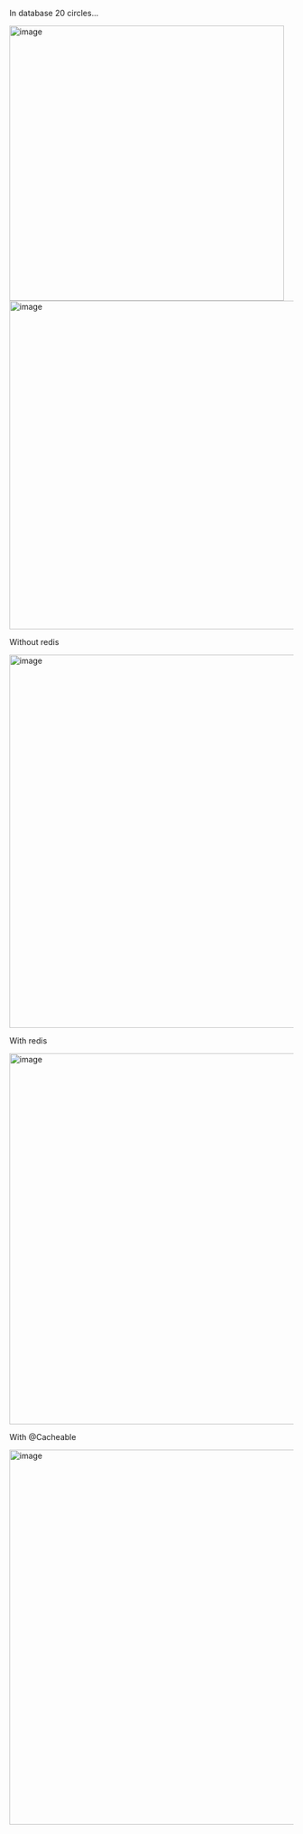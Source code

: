 In database 20 circles...


<img width="487" alt="image" src="https://github.com/YuliaSheb/Circle/assets/79199794/15eb753a-0257-44df-b273-adfb461db43d">
<img width="582" alt="image" src="https://github.com/YuliaSheb/Circle/assets/79199794/94f590ec-c919-4053-95f1-8f0c00ebaf3f">


Without redis


<img width="661" alt="image" src="https://github.com/YuliaSheb/Circle/assets/79199794/0a1300b1-381c-4258-ae14-d387e0f31d20">





With redis


<img width="657" alt="image" src="https://github.com/YuliaSheb/Circle/assets/79199794/c2fa6a44-4063-42e4-8d18-b21f94803d91">



With @Cacheable


<img width="664" alt="image" src="https://github.com/YuliaSheb/Circle/assets/79199794/46b0ec46-e64c-4d04-a8ae-cd18bbd4cb18">



